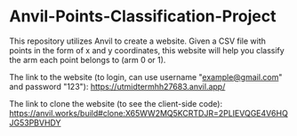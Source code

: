# Anvil-Points-Classification-Project
This repository utilizes Anvil to create a website. Given a CSV file with points in the form of x and y coordinates, this website will help you classify the arm each point belongs to (arm 0 or 1).

The link to the website (to login, can use username "example@gmail.com" and password "123"):
https://utmidtermhh27683.anvil.app/

The link to clone the website (to see the client-side code):
https://anvil.works/build#clone:X65WW2MQ5KCRTDJR=2PLIEVQGE4V6HQJG53PBVHDY
